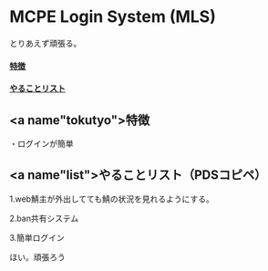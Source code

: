 # MCPE Login System (MLS)
とりあえず頑張る。
####  [特徴](##tokutyo)
####  [やることリスト](##list)
## <a name"tokutyo"></a>特徴
・ログインが簡単
## <a name"list"></a>やることリスト（PDSコピペ）
1.web鯖主が外出してても鯖の状況を見れるようにする。

2.ban共有システム

3.簡単ログイン

ほい。頑張ろう
